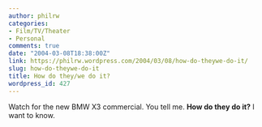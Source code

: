 ```yaml
---
author: philrw
categories:
- Film/TV/Theater
- Personal
comments: true
date: "2004-03-08T18:38:00Z"
link: https://philrw.wordpress.com/2004/03/08/how-do-theywe-do-it/
slug: how-do-theywe-do-it
title: How do they/we do it?
wordpress_id: 427
---
```


Watch for the new BMW X3 commercial. You tell me. **How do they do it?** I want to know.




